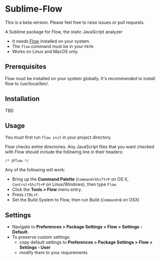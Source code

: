 Sublime-Flow
==============

   This is a beta version. Please feel free to raise issues
   or pull requests.

A Sublime package for Flow, the static JavaScript analyzer

   * It needs [Flow](http://flowtype.org) installed on your system.
   * The `flow` command must be in your `PATH`.
   * Works on Linux and MacOS only.

Prerequisites
-------------
Flow must be installed on your system globally. It's recommended to
install flow to /usr/local/bin/.

Installation
------------

TBD

Usage
-----
You *must* first run `flow init` in your project directory.

Flow checks entire directories. Any JavaScript files 
that you want checked with Flow should 
include the following line in their headers:

```
/* @flow */
```

Any of the following will work:

   * Bring up the **Command Palette** (`Command+Shift+P` on OS X, `Control+Shift+P` on Linux/Windows), then type `Flow`.
   * Click the **Tools > Flow** menu entry.
   * Press `CTRL+F`.
   * Set the Build System to Flow, then run Build (`Command+B` on OSX)

Settings
--------
* Navigate to **Preferences > Package Settings > Flow > Settings - Default**.
* To preserve custom settings:
  * copy default settings to **Preferences > Package Settings > Flow > Settings - User**
  * modify them to your requirements

